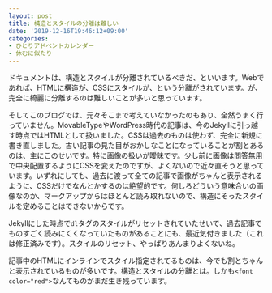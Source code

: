 ```yaml
---
layout: post
title: 構造とスタイルの分離は難しい
date: '2019-12-16T19:46:12+09:00'
categories:
- ひとりアドベントカレンダー
- 休むに似たり
---
```


ドキュメントは、構造とスタイルが分離されているべきだ、といいます。Webであれば、HTMLに構造が、CSSにスタイルが、という分離がされています。が、完全に綺麗に分離するのは難しいことが多いと思っています。

そしてこのブログでは、元々そこまで考えていなかったのもあり、全然うまく行っていません。MovableTypeやWordPress時代の記事は、今のJekyllに引っ越す時点ではHTMLとして扱いました。CSSは過去のものは使わず、完全に新規に書き直しました。古い記事の見た目がおかしなことになっていることが割とあるのは、主にこのせいです。特に画像の扱いが曖昧です。少し前に画像は問答無用で中央配置するようにCSSを変えたのですが、よくないので近々直そうと思っています。いずれにしても、過去に渡って全ての記事で画像がちゃんと表示されるように、CSSだけでなんとかするのは絶望的です。何しろどういう意味合いの画像なのか、マークアップからはほとんど読み取れないので、構造にそったスタイルを定めることはできないからです。

Jekyllにした時点で`dl`タグのスタイルがリセットされていたせいで、過去記事でものすごく読みにくくなっていたものがあることにも、最近気付きました（これは修正済みです）。スタイルのリセット、やっぱりあんまりよくないね。

記事中のHTMLにインラインでスタイル指定されてるものは、今でも割とちゃんと表示されているものが多いです。構造とスタイルの分離とは。しかも`<font color="red">`なんてものがまだ生き残っています。
